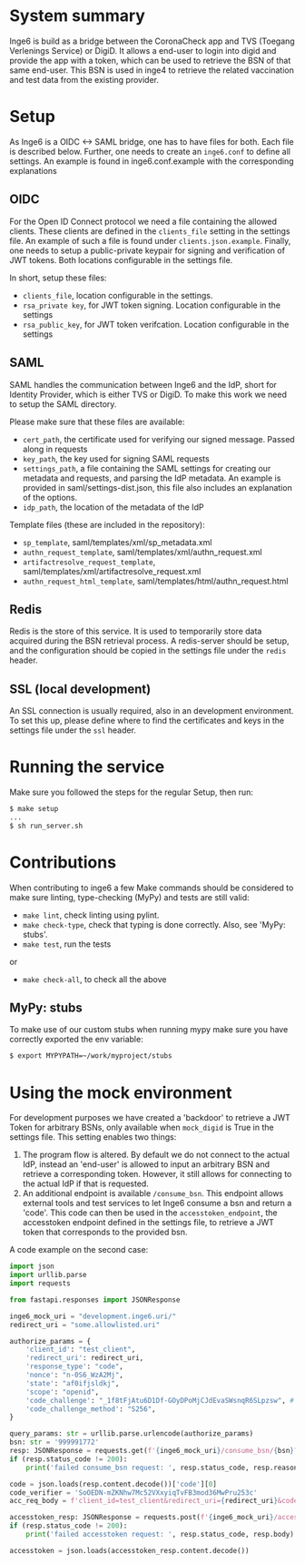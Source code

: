 # System summary
 Inge6 is build as a bridge between the CoronaCheck app and TVS (Toegang Verlenings Service) or DigiD. It allows a end-user to login into digid and provide the app with a token, which can be used to retrieve the BSN of that same end-user. This BSN is used in inge4 to retrieve the related vaccination and test data from the existing provider.

# Setup

As Inge6 is a OIDC <-> SAML bridge, one has to have files for both. Each file is described below. Further, one needs to create an `inge6.conf` to define all settings. An example is found in inge6.conf.example with the corresponding explanations

## OIDC
For the Open ID Connect protocol we need a file containing the allowed clients. These clients are defined in the `clients_file` setting in the settings file. An example of such a file is found under `clients.json.example`. Finally, one needs to setup a public-private keypair for signing and verification of JWT tokens. Both locations configurable in the settings file.

In short, setup these files:
- `clients_file`, location configurable in the settings.
- `rsa_private key`, for JWT token signing. Location configurable in the settings
- `rsa_public_key`, for JWT token verifcation. Location configurable in the settings

## SAML
SAML handles the communication between Inge6 and the IdP, short for Identity Provider, which is either TVS or DigiD. To make this work we need to setup the SAML directory.

Please make sure that these files are available:
- `cert_path`, the certificate used for verifying our signed message. Passed along in requests
- `key_path`, the key used for signing SAML requests
- `settings_path`, a file containing the SAML settings for creating our metadata and requests, and parsing the IdP metadata. An example is provided in saml/settings-dist.json, this file also includes an explanation of the options.
- `idp_path`, the location of the metadata of the IdP

Template files (these are included in the repository):
- `sp_template`, saml/templates/xml/sp_metadata.xml
- `authn_request_template`, saml/templates/xml/authn_request.xml
- `artifactresolve_request_template`, saml/templates/xml/artifactresolve_request.xml
- `authn_request_html_template`, saml/templates/html/authn_request.html

## Redis
Redis is the store of this service. It is used to temporarily store data acquired during the BSN retrieval process. A redis-server should be setup, and the configuration should be copied in the settings file under the `redis` header.

## SSL (local development)
An SSL connection is usually required, also in an development environment. To set this up, please define where to find the certificates and keys in the settings file under the `ssl` header.

# Running the service
Make sure you followed the steps for the regular Setup, then run:
```bash
$ make setup
...
$ sh run_server.sh
```

# Contributions
When contributing to inge6 a few Make commands should be considered to make sure linting, type-checking (MyPy) and tests are still valid:
- `make lint`, check linting using pylint.
- `make check-type`, check that typing is done correctly. Also, see 'MyPy: stubs'.
- `make test`, run the tests

or 
- `make check-all`, to check all the above


## MyPy: stubs
To make use of our custom stubs when running mypy make sure you have correctly exported the env variable:
```bash
$ export MYPYPATH=~/work/myproject/stubs
```


# Using the mock environment
For development purposes we have created a 'backdoor' to retrieve a JWT Token for arbitrary BSNs, only available when `mock_digid` is True in the settings file. This setting enables two things:
1. The program flow is altered. By default we do not connect to the actual IdP, instead an 'end-user' is allowed to input an arbitrary BSN and retrieve a corresponding token. However, it still allows for connecting to the actual IdP if that is requested.
2. An additional endpoint is available `/consume_bsn`. This endpoint allows external tools and test services to let Inge6 consume a bsn and return a 'code'. This code can then be used in the `accesstoken_endpoint`, the accesstoken endpoint defined in the settings file, to retrieve a JWT token that corresponds to the provided bsn.

A code example on the second case:
```python
import json
import urllib.parse
import requests

from fastapi.responses import JSONResponse

inge6_mock_uri = "development.inge6.uri/"
redirect_uri = "some.allowlisted.uri"

authorize_params = {
    'client_id': "test_client",
    'redirect_uri': redirect_uri,
    'response_type': "code",
    'nonce': "n-0S6_WzA2Mj",
    'state': "af0ifjsldkj",
    'scope': "openid",
    'code_challenge': "_1f8tFjAtu6D1Df-GOyDPoMjCJdEvaSWsnqR6SLpzsw", # code_verifier : SoOEDN-mZKNhw7Mc52VXxyiqTvFB3mod36MwPru253c
    'code_challenge_method': "S256",
}

query_params: str = urllib.parse.urlencode(authorize_params)
bsn: str = '999991772'
resp: JSONResponse = requests.get(f'{inge6_mock_uri}/consume_bsn/{bsn}?{query_params}')
if (resp.status_code != 200):
    print('failed consume_bsn request: ', resp.status_code, resp.reason)

code = json.loads(resp.content.decode())['code'][0]
code_verifier = 'SoOEDN-mZKNhw7Mc52VXxyiqTvFB3mod36MwPru253c'
acc_req_body = f'client_id=test_client&redirect_uri={redirect_uri}&code={code}&code_verifier={code_verifier}&grant_type=authorization_code'

accesstoken_resp: JSONResponse = requests.post(f'{inge6_mock_uri}/accesstoken', acc_req_body)
if (resp.status_code != 200):
    print('failed accesstoken request: ', resp.status_code, resp.body)

accesstoken = json.loads(accesstoken_resp.content.decode())
```

